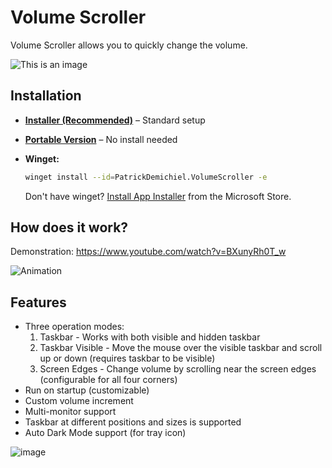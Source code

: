 # Volume Scroller
Volume Scroller allows you to quickly change the volume.

![This is an image](https://github.com/patrickiel/VolumeScroller/blob/main/icons/VolumeScroller_Logo_128.png) 

## Installation

* **[Installer (Recommended)](https://github.com/patrickiel/VolumeScroller/releases/download/2.2.2/Volume.Scroller.2.2.2.exe)** – Standard setup
* **[Portable Version](https://github.com/patrickiel/VolumeScroller/releases/download/2.2.2/Volume.Scroller.2.2.2.Portable.zip)** – No install needed
* **Winget:**

  ```bash
  winget install --id=PatrickDemichiel.VolumeScroller -e
  ```

  Don't have winget? [Install App Installer](https://apps.microsoft.com/store/detail/app-installer/9NBLGGH4NNS1) from the Microsoft Store.
  
## How does it work?
Demonstration: https://www.youtube.com/watch?v=BXunyRh0T_w

![Animation](https://user-images.githubusercontent.com/86125971/123855566-58fba600-d920-11eb-899f-bd7fa2fd387a.png)

## Features
- Three operation modes:
    1. Taskbar - Works with both visible and hidden taskbar
    2. Taskbar Visible - Move the mouse over the visible taskbar and scroll up or down (requires taskbar to be visible)
    3. Screen Edges - Change volume by scrolling near the screen edges (configurable for all four corners)
- Run on startup (customizable)
- Custom volume increment
- Multi-monitor support
- Taskbar at different positions and sizes is supported
- Auto Dark Mode support (for tray icon)

![image](https://github.com/user-attachments/assets/5c095b20-6c6d-4f43-97ab-5c96ce43e772)
